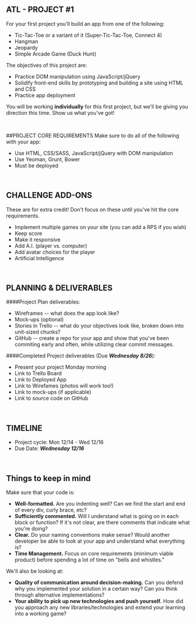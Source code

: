 ## ATL - PROJECT #1

For your first project you'll build an app from one of the following:

- Tic-Tac-Toe or a variant of it (Super-Tic-Tac-Toe, Connect 4)
- Hangman
- Jeopardy
- Simple Arcade Game (Duck Hunt) 

The objectives of this project are:

* Practice DOM manipulation using JavaScript/jQuery
* Solidify front-end skills by prototyping and building a site using HTML and CSS
* Practice app deployment



You will be working **individually** for this first project, but we'll be giving you direction this time. Show us what you've got!

<br>

##PROJECT CORE REQUIREMENTS
Make sure to do all of the following with your app:

* Use HTML, CSS/SASS, JavaScript/jQuery with DOM manipulation
* Use Yeoman, Grunt, Bower
* Must be deployed

<br>


## CHALLENGE ADD-ONS
These are for extra credit! Don't focus on these until you've hit the core requirements.

* Implement multiple games on your site (you can add a RPS if you wish)
* Keep score
* Make it responsive
* Add A.I. (player vs. computer)
* Add avatar choices for the player 
* Artificial Intelligence

<br>

## PLANNING & DELIVERABLES

####Project Plan deliverables:

* Wireframes -- what does the app look like?
* Mock-ups (optional)
* Stories in Trello -- what do your objectives look like, broken down into unit-sized chunks?
* GitHub -- create a repo for your app and show that you've been commiting early and often, while utilizing clear commit messages.


####Completed Project deliverables (Due ***Wednesday 8/26***):

* Present your project Monday morning
* Link to Trello Board
* Link to Deployed App
* Link to Wirefames (photos will work too!)
* Link to mock-ups (if applicable)
* Link to source code on GitHub

<br>

## TIMELINE

* Project cycle: Mon 12/14 - Wed 12/16
* Due Date: ***Wednesday 12/16***

<br>

## Things to keep in mind
Make sure that your code is:

* **Well-formatted.** Are you indenting well? Can we find the start and end of every div, curly brace, etc?
* **Sufficiently commented.** Will I understand what is going on in each block or function? If it's not clear, are there comments that indicate what you're doing?
* **Clear.** Do your naming conventions make sense? Would another developer be able to look at your app and understand what everything is?
* **Time Management.** Focus on core requirements (minimum viable product) before spending a lot of time on "bells and whistles."

We'll also be looking at:

* **Quality of communication around decision-making.** Can you defend why you implemented your solution in a certain way? Can you think through alternative implementations?
* **Your ability to pick up new technologies and push yourself.** How did you approach any new libraries/technologies and extend your learning into a working game?
